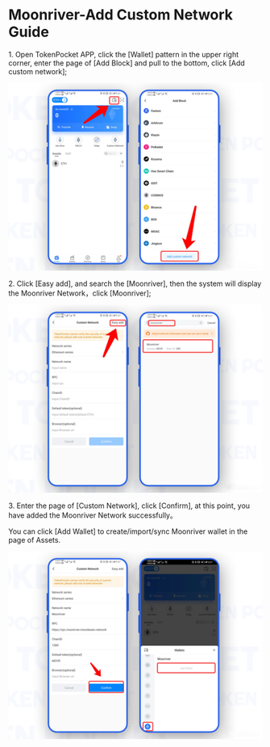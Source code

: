 # Moonriver-Add Custom Network Guide

1\. Open TokenPocket APP, click the \[Wallet] pattern in the upper right corner, enter the page of \[Add Block] and pull to the bottom, click \[Add custom network];

![](<../.gitbook/assets/1 (26).png>)

2\. Click \[Easy add], and search the \[Moonriver], then the system will display the Moonriver Network，click \[Moonriver];

![](<../.gitbook/assets/2 (9).png>)

3\. Enter the page of \[Custom Network], click \[Confirm], at this point, you have added the Moonriver Network successfully。

You can click \[Add Wallet] to create/import/sync Moonriver wallet in the page of Assets.

![](<../.gitbook/assets/3 (10) (1).png>)
